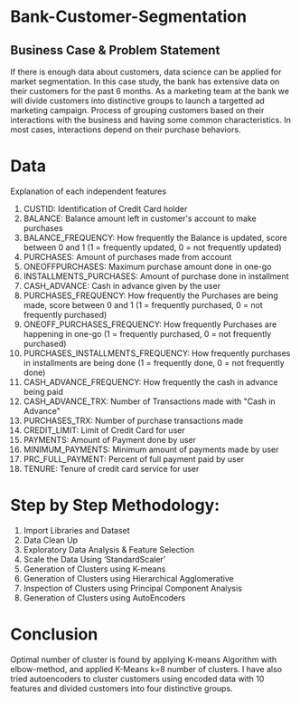 # Bank-Customer-Segmentation
## Business Case & Problem Statement
If there is enough data about customers, data science can be applied for market segmentation. In this case study, the bank has extensive data on their customers for the past 6 months. As a marketing team at the bank we will divide customers into distinctive groups to launch a targetted ad marketing campaign. Process of grouping customers based on their interactions with the business and having some common characteristics. In most cases, interactions depend on their purchase behaviors. 
# Data
Explanation of each independent features
1. CUSTID: Identification of Credit Card holder 
2. BALANCE: Balance amount left in customer's account to make purchases
3. BALANCE_FREQUENCY: How frequently the Balance is updated, score between 0 and 1 (1 = frequently updated, 0 = not frequently updated)
4. PURCHASES: Amount of purchases made from account
5. ONEOFFPURCHASES: Maximum purchase amount done in one-go
6. INSTALLMENTS_PURCHASES: Amount of purchase done in installment
7. CASH_ADVANCE: Cash in advance given by the user
8. PURCHASES_FREQUENCY: How frequently the Purchases are being made, score between 0 and 1 (1 = frequently purchased, 0 = not frequently purchased)
9. ONEOFF_PURCHASES_FREQUENCY: How frequently Purchases are happening in one-go (1 = frequently purchased, 0 = not frequently purchased)
10. PURCHASES_INSTALLMENTS_FREQUENCY: How frequently purchases in installments are being done (1 = frequently done, 0 = not frequently done)
11. CASH_ADVANCE_FREQUENCY: How frequently the cash in advance being paid
12. CASH_ADVANCE_TRX: Number of Transactions made with "Cash in Advance"
13. PURCHASES_TRX: Number of purchase transactions made
14. CREDIT_LIMIT: Limit of Credit Card for user
15. PAYMENTS: Amount of Payment done by user
16. MINIMUM_PAYMENTS: Minimum amount of payments made by user  
17. PRC_FULL_PAYMENT: Percent of full payment paid by user
18. TENURE: Tenure of credit card service for user
# Step by Step Methodology:
1.  Import Libraries and Dataset
2.  Data Clean Up
3.  Exploratory Data Analysis & Feature Selection
4.	Scale the Data Using ‘StandardScaler’
5.	Generation of Clusters using K-means 
6.	Generation of Clusters using Hierarchical Agglomerative 
7.	Inspection of Clusters using Principal Component Analysis 
8.  Generation of Clusters using AutoEncoders
# Conclusion
Optimal number of cluster is found by applying K-means Algorithm with elbow-method, and applied K-Means k=8 number of clusters. I have also tried autoencoders to cluster customers using encoded data with 10 features and divided customers into four distinctive groups.   
